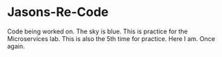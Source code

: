 # Jasons-Re-Code
Code being worked on.
The sky is blue.
This is practice for the Microservices lab.
This is also the 5th time for practice.
Here I am. Once again.
